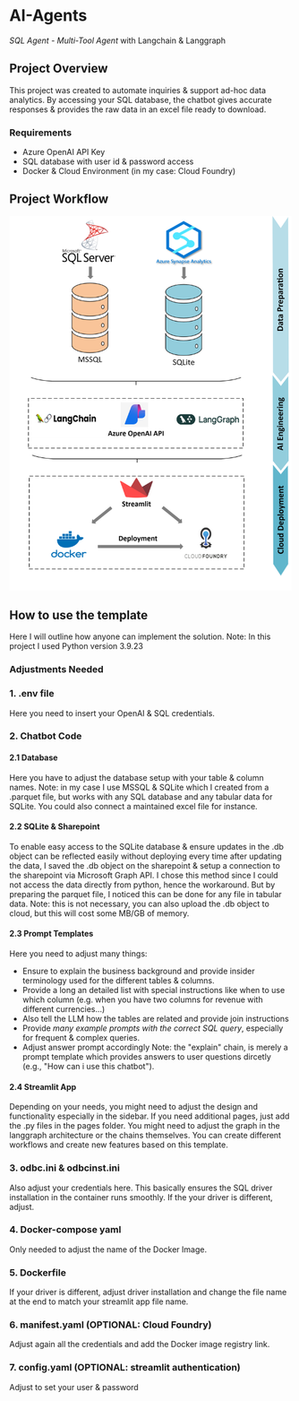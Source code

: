 # AI-Agents
*SQL Agent - Multi-Tool Agent* with Langchain &amp; Langgraph

## Project Overview
This project was created to automate inquiries & support ad-hoc data analytics.
By accessing your SQL database, the chatbot gives accurate responses & provides the raw data in an excel file ready to download.

### Requirements
- Azure OpenAI API Key
- SQL database with user id & password access
- Docker & Cloud Environment (in my case: Cloud Foundry)

## Project Workflow
![Workflow](<images/Workflow.png>)

## How to use the template
Here I will outline how anyone can implement the solution.
Note: In this project I used Python version 3.9.23

### Adjustments Needed 

### 1. .env file
Here you need to insert your OpenAI & SQL credentials.

### 2. Chatbot Code 
#### 2.1 Database 
Here you have to adjust the database setup with your table & column names. 
Note: in my case I use MSSQL & SQLite which I created from a .parquet file, but works with any SQL database and any tabular data for SQLite. You could also connect a maintained excel file for instance. 

#### 2.2 SQLite & Sharepoint
To enable easy access to the SQLite database & ensure updates in the .db object can be reflected easily without deploying every time after updating the data, I saved the .db object on the sharepoint & setup a connection to the sharepoint via Microsoft Graph API. 
I chose this method since I could not access the data directly from python, hence the workaround. But by preparing the parquet file, I noticed this can be done for any file in tabular data.
Note: this is not necessary, you can also upload the .db object to cloud, but this will cost some MB/GB of memory.

#### 2.3 Prompt Templates
Here you need to adjust many things:
- Ensure to explain the business background and provide insider terminology used for the different tables & columns. 
- Provide a long an detailed list with special instructions like when to use which column (e.g. when you have two columns for revenue with different currencies...)
- Also tell the LLM how the tables are related and provide join instructions
- Provide *many example prompts with the correct SQL query*, especially for frequent & complex queries.
- Adjust answer prompt accordingly
Note: the "explain" chain, is merely a prompt template which provides answers to user questions dircetly (e.g., "How can i use this chatbot").

#### 2.4 Streamlit App 
Depending on your needs, you might need to adjust the design and functionality especially in the sidebar. 
If you need additional pages, just add the .py files in the pages folder. 
You might need to adjust the graph in the langgraph architecture or the chains themselves. You can create different workflows and create new features based on this template.

### 3. odbc.ini & odbcinst.ini
Also adjust your credentials here. 
This basically ensures the SQL driver installation in the container runs smoothly.
If the your driver is different, adjust.

### 4. Docker-compose yaml 
Only needed to adjust the name of the Docker Image.

### 5. Dockerfile
If your driver is different, adjust driver installation and change the file name at the end to match your streamlit app file name.

### 6. manifest.yaml (OPTIONAL: Cloud Foundry)
Adjust again all the credentials and add the Docker image registry link.

### 7. config.yaml (OPTIONAL: streamlit authentication)

Adjust to set your user & password
